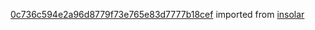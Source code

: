 [0c736c594e2a96d8779f73e765e83d7777b18cef](https://github.com/insolar/insolar/commit/0c736c594e2a96d8779f73e765e83d7777b18cef) imported from [insolar](https://github.com/insolar/insolar)
